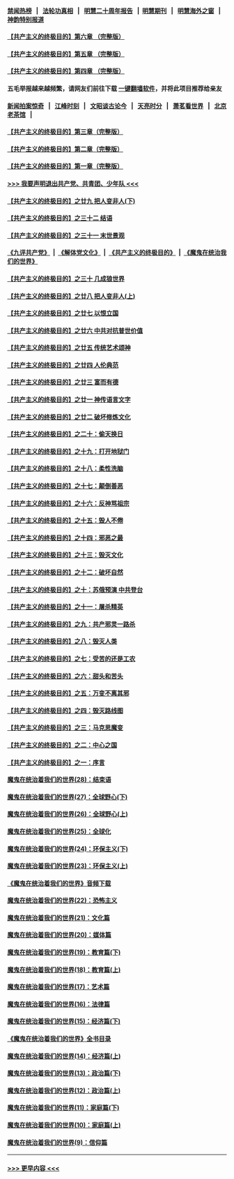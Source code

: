 #### [禁闻热榜](热点新闻.md?=0)  &nbsp;&nbsp;|&nbsp;&nbsp; [法轮功真相](https://github.com/gfw-breaker/truth/blob/master/README.md?=0) &nbsp;&nbsp;|&nbsp;&nbsp; [明慧二十周年报告](https://github.com/gfw-breaker/mh-reports/blob/master/README.md?=0) &nbsp;&nbsp;|&nbsp;&nbsp;[明慧期刊](https://github.com/gfw-breaker/mh-qikan) &nbsp;&nbsp;|&nbsp;&nbsp; [明慧海外之窗](https://github.com/gfw-breaker/mh-news/blob/master/README.md?=0) &nbsp;&nbsp;|&nbsp;&nbsp; [神韵特别报道](https://github.com/gfw-breaker/mh-news/blob/master/shenyun.md?=0)
#### [【共产主义的终极目的】第六章 （完整版）](../pages/nsc422/n11428913.md?t=03042131) 
#### [【共产主义的终极目的】第五章 （完整版）](../pages/nsc422/n11428912.md?t=03042131) 
#### [【共产主义的终极目的】第四章 （完整版）](../pages/nsc422/n11428907.md?t=03042131) 
#### 五毛举报越来越频繁，请网友们前往下载 [一键翻墙软件](https://github.com/gfw-breaker/ssr-accounts)，并将此项目推荐给亲友
#### [新闻拍案惊奇](https://github.com/gfw-breaker/banned-news/blob/master/pages/link4.md) &nbsp;&nbsp;|&nbsp;&nbsp; [江峰时刻](https://github.com/gfw-breaker/banned-news/blob/master/pages/link4.md) &nbsp;&nbsp;|&nbsp;&nbsp; [文昭谈古论今](https://github.com/gfw-breaker/banned-news/blob/master/pages/link4.md) &nbsp;&nbsp;|&nbsp;&nbsp; [天亮时分](https://github.com/gfw-breaker/banned-news/blob/master/pages/link4.md) &nbsp;&nbsp;|&nbsp;&nbsp; [萧茗看世界](https://github.com/gfw-breaker/banned-news/blob/master/pages/link4.md) &nbsp;&nbsp;|&nbsp;&nbsp; [北京老茶馆](https://github.com/gfw-breaker/banned-news/blob/master/pages/link4.md) &nbsp;&nbsp;|&nbsp;&nbsp; 
#### [【共产主义的终极目的】第三章（完整版）](../pages/nsc422/n11428848.md?t=03042131) 
#### [【共产主义的终极目的】第二章（完整版）](../pages/nsc422/n11428831.md?t=03042131) 
#### [【共产主义的终极目的】第一章（完整版）](../pages/nsc422/n11417651.md?t=03042131) 
#### [>>> 我要声明退出共产党、共青团、少年队 <<<](https://github.com/begood0513/goodnews/blob/master/quit/letter.md) 
#### [【共产主义的终极目的】之廿九 把人变非人(下)](../pages/nsc422/n11344140.md?t=03042131) 
#### [【共产主义的终极目的】之三十二 结语](../pages/nsc422/n11360535.md?t=03042131) 
#### [【共产主义的终极目的】之三十一 末世景观](../pages/nsc422/n11351129.md?t=03042131) 
#### [《九评共产党》](https://github.com/begood0513/9ping.md/blob/master/README.md) &nbsp;|&nbsp; [《解体党文化》](../../../../jtdwh.md/blob/master/README.md)  &nbsp;|&nbsp; [《共产主义的终极目的》](../../../../gczydzjmd.md/blob/master/README.md) &nbsp;|&nbsp; [《魔鬼在统治我们的世界》](../../../../mgztzwmdsj.md/blob/master/README.md) 
#### [【共产主义的终极目的】之三十 几成狼世界](../pages/nsc422/n11348280.md?t=03042131) 
#### [【共产主义的终极目的】之廿八 把人变非人(上)](../pages/nsc422/n11340492.md?t=03042131) 
#### [【共产主义的终极目的】之廿七 以恨立国](../pages/nsc422/n11336944.md?t=03042131) 
#### [【共产主义的终极目的】之廿六 中共对抗普世价值](../pages/nsc422/n11324785.md?t=03042131) 
#### [【共产主义的终极目的】之廿五 传统艺术颂神](../pages/nsc422/n11296396.md?t=03042131) 
#### [【共产主义的终极目的】之廿四 人伦典范](../pages/nsc422/n11296397.md?t=03042131) 
#### [【共产主义的终极目的】之廿三 富而有德](../pages/nsc422/n11283598.md?t=03042131) 
#### [【共产主义的终极目的】之廿一 神传语言文字](../pages/nsc422/n11263265.md?t=03042131) 
#### [【共产主义的终极目的】之廿二 破坏修炼文化](../pages/nsc422/n11245728.md?t=03042131) 
#### [【共产主义的终极目的】之二十：偷天换日](../pages/nsc422/n11238846.md?t=03042131) 
#### [【共产主义的终极目的】之十九：打开地狱门](../pages/nsc422/n11206376.md?t=03042131) 
#### [【共产主义的终极目的】之十八：柔性洗脑](../pages/nsc422/n11199994.md?t=03042131) 
#### [【共产主义的终极目的】之十七：颠倒善恶](../pages/nsc422/n11179782.md?t=03042131) 
#### [【共产主义的终极目的】之十六：反神骂祖宗](../pages/nsc422/n11166798.md?t=03042131) 
#### [【共产主义的终极目的】之十五：毁人不倦](../pages/nsc422/n11166792.md?t=03042131) 
#### [【共产主义的终极目的】之十四：邪恶之最](../pages/nsc422/n11150249.md?t=03042131) 
#### [【共产主义的终极目的】之十三：毁灭文化](../pages/nsc422/n11135227.md?t=03042131) 
#### [【共产主义的终极目的】之十二：破坏自然](../pages/nsc422/n11135214.md?t=03042131) 
#### [【共产主义的终极目的】之十：苏俄预演 中共登台](../pages/nsc422/n11118424.md?t=03042131) 
#### [【共产主义的终极目的】之十一：屠杀精英](../pages/nsc422/n11118442.md?t=03042131) 
#### [【共产主义的终极目的】之九：共产邪灵一路杀](../pages/nsc422/n11114139.md?t=03042131) 
#### [【共产主义的终极目的】之八：毁灭人类](../pages/nsc422/n11108503.md?t=03042131) 
#### [【共产主义的终极目的】之七：受苦的还是工农](../pages/nsc422/n11101809.md?t=03042131) 
#### [【共产主义的终极目的】之六：甜头和苦头](../pages/nsc422/n11096971.md?t=03042131) 
#### [【共产主义的终极目的】之五：万变不离其邪](../pages/nsc422/n11091285.md?t=03042131) 
#### [【共产主义的终极目的】之四：毁灭路线图](../pages/nsc422/n11086284.md?t=03042131) 
#### [【共产主义的终极目的】之三：马克思魔变](../pages/nsc422/n11061941.md?t=03042131) 
#### [【共产主义的终极目的】之二：中心之国](../pages/nsc422/n11047728.md?t=03042131) 
#### [【共产主义的终极目的】之一：序言](../pages/nsc422/n11086077.md?t=03042131) 
#### [魔鬼在统治着我们的世界(28)：结束语](../pages/nsc422/n10936246.md?t=03042131) 
#### [魔鬼在统治着我们的世界(27)：全球野心(下)](../pages/nsc422/n10928319.md?t=03042131) 
#### [魔鬼在统治着我们的世界(26)：全球野心(上)](../pages/nsc422/n10900318.md?t=03042131) 
#### [魔鬼在统治着我们的世界(25)：全球化](../pages/nsc422/n10788205.md?t=03042131) 
#### [魔鬼在统治着我们的世界(24)：环保主义(下)](../pages/nsc422/n10695307.md?t=03042131) 
#### [魔鬼在统治着我们的世界(23)：环保主义(上)](../pages/nsc422/n10688613.md?t=03042131) 
#### [《魔鬼在统治着我们的世界》音频下载](../pages/nsc422/n10635553.md?t=03042131) 
#### [魔鬼在统治着我们的世界(22)：恐怖主义](../pages/nsc422/n10614727.md?t=03042131) 
#### [魔鬼在统治着我们的世界(21)：文化篇](../pages/nsc422/n10597706.md?t=03042131) 
#### [魔鬼在统治着我们的世界(20)：媒体篇](../pages/nsc422/n10586579.md?t=03042131) 
#### [魔鬼在统治着我们的世界(19)：教育篇(下)](../pages/nsc422/n10564808.md?t=03042131) 
#### [魔鬼在统治着我们的世界(18)：教育篇(上)](../pages/nsc422/n10526970.md?t=03042131) 
#### [魔鬼在统治着我们的世界(17)：艺术篇](../pages/nsc422/n10499093.md?t=03042131) 
#### [魔鬼在统治着我们的世界(16)：法律篇](../pages/nsc422/n10485969.md?t=03042131) 
#### [魔鬼在统治着我们的世界(15)：经济篇(下)](../pages/nsc422/n10469975.md?t=03042131) 
#### [《魔鬼在统治着我们的世界》全书目录](../pages/nsc422/n10464261.md?t=03042131) 
#### [魔鬼在统治着我们的世界(14)：经济篇(上)](../pages/nsc422/n10457370.md?t=03042131) 
#### [魔鬼在统治着我们的世界(13)：政治篇(下)](../pages/nsc422/n10448270.md?t=03042131) 
#### [魔鬼在统治着我们的世界(12)：政治篇(上)](../pages/nsc422/n10444576.md?t=03042131) 
#### [魔鬼在统治着我们的世界(11)：家庭篇(下)](../pages/nsc422/n10440961.md?t=03042131) 
#### [魔鬼在统治着我们的世界(10)：家庭篇(上)](../pages/nsc422/n10435448.md?t=03042131) 
#### [魔鬼在统治着我们的世界(9)：信仰篇](../pages/nsc422/n10432159.md?t=03042131) 

----
#### [ >>> 更早内容 <<< ](../indexes/nsc422-earlier.md)
